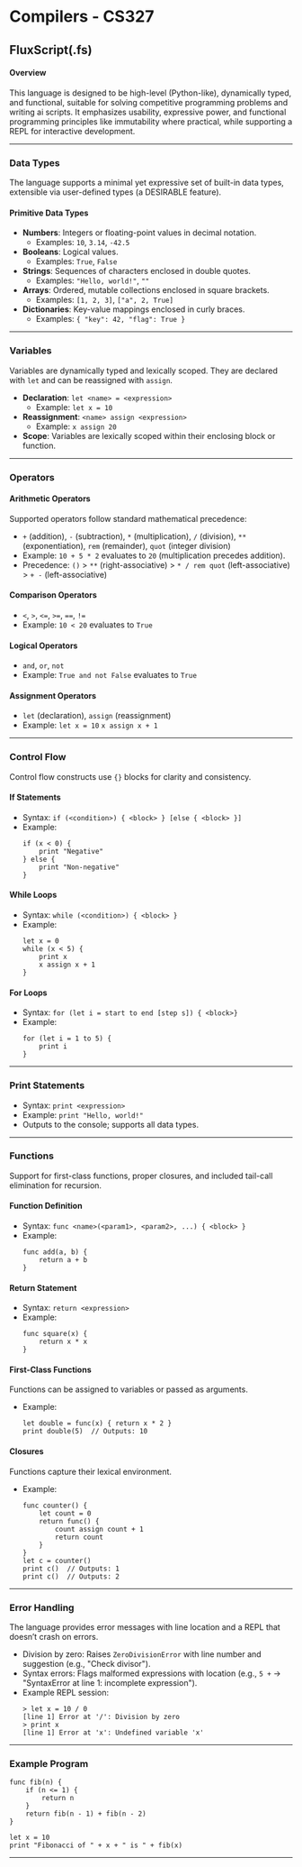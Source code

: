 # Compilers - CS327

## FluxScript(.fs)

#### Overview
This language is designed to be high-level (Python-like), dynamically typed, and functional, suitable for solving competitive programming problems and writing ai scripts. It emphasizes usability, expressive power, and functional programming principles like immutability where practical, while supporting a REPL for interactive development.

---

### Data Types
The language supports a minimal yet expressive set of built-in data types, extensible via user-defined types (a DESIRABLE feature).

#### Primitive Data Types
- **Numbers**: Integers or floating-point values in decimal notation.
  - Examples: `10`, `3.14`, `-42.5`
- **Booleans**: Logical values.
  - Examples: `True`, `False`
- **Strings**: Sequences of characters enclosed in double quotes.
  - Examples: `"Hello, world!"`, `""`
- **Arrays**: Ordered, mutable collections enclosed in square brackets.
  - Examples: `[1, 2, 3]`, `["a", 2, True]`
- **Dictionaries**: Key-value mappings enclosed in curly braces.
  - Examples: `{ "key": 42, "flag": True }`

---

### Variables
Variables are dynamically typed and lexically scoped. They are declared with `let` and can be reassigned with `assign`.

- **Declaration**: `let <name> = <expression>`
  - Example: `let x = 10`
- **Reassignment**: `<name> assign <expression>`
  - Example: `x assign 20`
- **Scope**: Variables are lexically scoped within their enclosing block or function.

---

### Operators

#### Arithmetic Operators
Supported operators follow standard mathematical precedence:
- `+` (addition), `-` (subtraction), `*` (multiplication), `/` (division), `**` (exponentiation), `rem` (remainder), `quot` (integer division)
- Example: `10 + 5 * 2` evaluates to `20` (multiplication precedes addition).
- Precedence: `()` > `**` (right-associative) > `* / rem quot` (left-associative) > `+ -` (left-associative)

#### Comparison Operators
- `<`, `>`, `<=`, `>=`, `==`, `!=`
- Example: `10 < 20` evaluates to `True`

#### Logical Operators
- `and`, `or`, `not`
- Example: `True and not False` evaluates to `True`

#### Assignment Operators
- `let` (declaration), `assign` (reassignment)
- Example: `let x = 10`
 `x assign x + 1`

---

### Control Flow
Control flow constructs use `{}` blocks for clarity and consistency.

#### If Statements
- Syntax: `if (<condition>) { <block> } [else { <block> }]`
- Example:
  ```
  if (x < 0) {
      print "Negative"
  } else {
      print "Non-negative"
  }
  ```

#### While Loops
- Syntax: `while (<condition>) { <block> }`
- Example:
  ```
  let x = 0
  while (x < 5) {
      print x
      x assign x + 1
  }
  ```

#### For Loops
- Syntax: `for (let i = start to end [step s]) {
    <block>}`
- Example:
  ```
  for (let i = 1 to 5) {
      print i
  }
  ```
---

### Print Statements
- Syntax: `print <expression>`
- Example: `print "Hello, world!"`
- Outputs to the console; supports all data types.

---

### Functions
Support for first-class functions, proper closures, and included tail-call elimination for recursion.

#### Function Definition
- Syntax: `func <name>(<param1>, <param2>, ...) { <block> }`
- Example:
  ```
  func add(a, b) {
      return a + b
  }
  ```

#### Return Statement
- Syntax: `return <expression>`
- Example:
  ```
  func square(x) {
      return x * x
  }
  ```

#### First-Class Functions
Functions can be assigned to variables or passed as arguments.
- Example:
  ```
  let double = func(x) { return x * 2 }
  print double(5)  // Outputs: 10
  ```

#### Closures
Functions capture their lexical environment.
- Example:
  ```
  func counter() {
      let count = 0
      return func() {
          count assign count + 1
          return count
      }
  }
  let c = counter()
  print c()  // Outputs: 1
  print c()  // Outputs: 2
  ```

---


### Error Handling
The language provides error messages with line location and a REPL that doesn’t crash on errors.
- Division by zero: Raises `ZeroDivisionError` with line number and suggestion (e.g., "Check divisor").
- Syntax errors: Flags malformed expressions with location (e.g., `5 +` → "SyntaxError at line 1: incomplete expression").
- Example REPL session:
  ```
  > let x = 10 / 0
  [line 1] Error at '/': Division by zero
  > print x
  [line 1] Error at 'x': Undefined variable 'x'
  ```

---


### Example Program
```
func fib(n) {
    if (n <= 1) {
        return n
    }
    return fib(n - 1) + fib(n - 2)
}

let x = 10
print "Fibonacci of " + x + " is " + fib(x)
```

---

